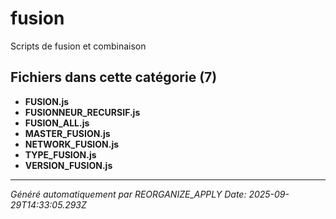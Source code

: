 # fusion

Scripts de fusion et combinaison

## Fichiers dans cette catégorie (7)

- **FUSION.js**
- **FUSIONNEUR_RECURSIF.js**
- **FUSION_ALL.js**
- **MASTER_FUSION.js**
- **NETWORK_FUSION.js**
- **TYPE_FUSION.js**
- **VERSION_FUSION.js**

---
*Généré automatiquement par REORGANIZE_APPLY*
*Date: 2025-09-29T14:33:05.293Z*
